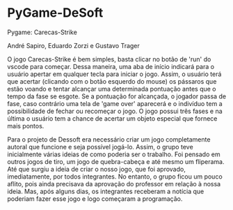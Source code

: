 # PyGame-DeSoft

Pygame: Carecas-Strike

André Sapiro, Eduardo Zorzi e Gustavo Trager

O jogo Carecas-Strike é bem simples, basta clicar no botão de 'run' do vscode para começar. Dessa maneira, uma aba de início indicará para o usuário apertar em qualquer tecla para iniciar o jogo. Assim, o usuário terá que acertar (clicando com o botão esquerdo do mouse) os pássaros que estão voando e tentar alcançar uma determinada pontuação antes que o tempo da fase se esgote. Se a pontuação for alcançada, o jogador passa de fase, caso contrário uma tela de 'game over' aparecerá e o indivíduo tem a possibilidade de fechar ou recomeçar o jogo. O jogo possui três fases e na última o usuário tem a chance de acertar um objeto especial que fornece mais pontos. 

Para o projeto de Dessoft era necessário criar um jogo completamente autoral que funcione e seja possível jogá-lo. Assim, o grupo teve inicialmente várias ideias de como poderia ser o trabalho. Foi pensado em outros jogos de tiro, um jogo de quebra-cabeça e até mesmo um fliperama. Até que surgiu a ideia de criar o nosso jogo, que foi aprovado, imediatamente, por todos integrantes. No entanto, o grupo ficou um pouco aflito, pois ainda precisava da aprovação do professor em relação à nossa ideia. Mas, após alguns dias, os integrantes receberam a notícia que poderiam fazer esse jogo e logo começaram a programação. 
    